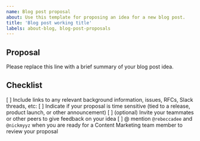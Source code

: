 ```yaml
---
name: Blog post proposal
about: Use this template for proposing an idea for a new blog post.
title: 'Blog post working title'
labels: about-blog, blog-post-proposals
---
```


## Proposal

Please replace this line with a brief summary of your blog post idea.

## Checklist

[ ] Include links to any relevant background information, issues, RFCs, Slack threads, etc:
[ ] Indicate if your proposal is time sensitive (tied to a release, product launch, or other announcement)
[ ] (optional) Invite your teammates or other peers to give feedback on your idea
[ ] @ mention `@rebeccadee` and `@nickmyyz` when you are ready for a Content Marketing team member to review your proposal
